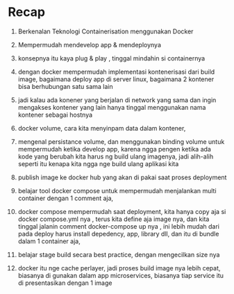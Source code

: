 



# Recap

1. Berkenalan Teknologi Containerisation menggunakan Docker

3. Mempermudah mendevelop app & mendeploynya
 
5. konsepnya itu kaya plug & play , tinggal mindahin si containernya
 
7. dengan docker mempermudah implementasi kontenerisasi dari build image, bagaimana deploy app di server linux, bagaimana 2 kontener bisa berhubungan satu sama lain
 
9. jadi kalau ada konener yang berjalan di network yang sama dan ingin mengakses kontener yang lain hanya tinggal menggunakan nama kontener sebagai hostnya
 
11. docker volume, cara kita menyinpam data dalam kontener, 
 
13. mengenal persistance volume, dan menggunakan binding volume untuk mempermudah ketika develop app, karena ngga pengen ketika ada kode yang berubah kita harus ng build ulang imagenya, jadi alih-alih seperti itu kenapa kita ngga nge build ulang aplikasi kita  
 
15. publish image ke docker hub yang akan di pakai saat proses deployment
 
17. belajar tool docker compose untuk mempermudah menjalankan multi container dengan 1 comment aja, 
 
19. docker compose mempermudah saat deployment, kita hanya copy aja si docker compose.yml nya , terus kita define aja image nya, dan kita tinggal jalanin comment docker-compose up nya , ini lebih mudah dari pada deploy harus install depedency, app, library dll, dan itu di bundle dalam 1 container aja, 
 
21. belajar stage build secara best practice, dengan mengecilkan size nya
 
23. docker itu nge cache perlayer, jadi proses build image nya lebih cepat, biasanya di gunakan dalam app microservices, biasanya tiap service itu di presentasikan dengan 1 image
 
